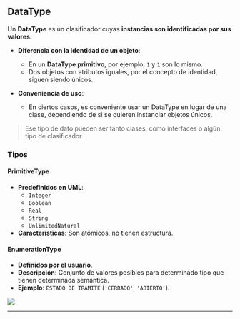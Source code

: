 
## DataType

Un **DataType** es un clasificador cuyas **instancias son identificadas por sus valores.** 

- **Diferencia con la identidad de un objeto**:
  - En un **DataType primitivo**, por ejemplo, `1` y `1` son lo mismo.
  - Dos objetos con atributos iguales, por el concepto de identidad, siguen siendo únicos.

- **Conveniencia de uso**:
  - En ciertos casos, es conveniente usar un DataType en lugar de una clase, dependiendo de si se quieren instanciar objetos únicos.

>	Ese tipo de dato pueden ser tanto clases, como interfaces o algún tipo de clasificador
### Tipos

#### PrimitiveType
- **Predefinidos en UML**:
  - `Integer`
  - `Boolean`
  - `Real`
  - `String`
  - `UnlimitedNatural`
- **Características**: Son atómicos, no tienen estructura.

#### EnumerationType
- **Definidos por el usuario**.
- **Descripción**: Conjunto de valores posibles para determinado tipo que tienen determinada semántica.
- **Ejemplo**: `ESTADO DE TRÁMITE` (`'CERRADO'`, `'ABIERTO'`).


![](https://lh7-us.googleusercontent.com/docsz/AD_4nXd206Zp5FdTV4yoK4KbHvb-YYt2sTCEXbyibLhB0WIeRMvF0yIPsMXjK1FdCkZS4Zo7MyL9tQ3E4pTU81KmX7UR7VMHeMGIrEWHs4AcB5RCso77YjiQDgZxcPV3a9tr2HJwpL7BSRz0inAn8tnEVmwWcN8c?key=VReuh94fGGpJZLGsXsGdUQ)


---